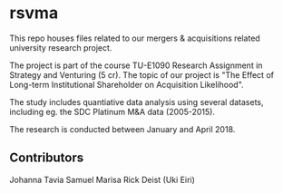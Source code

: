 # rsvma

This repo houses files related to our mergers & acquisitions related university
research project.

The project is part of the course TU-E1090 Research Assignment in Strategy and
Venturing (5 cr). The topic of our project is "The Effect of Long-term
Institutional Shareholder on Acquisition Likelihood".

The study includes quantiative data analysis using several datasets, including
eg. the SDC Platinum M&A data (2005-2015).

The research is conducted between January and April 2018.

## Contributors

Johanna Tavia
Samuel Marisa
Rick Deist
(Uki Eiri)
